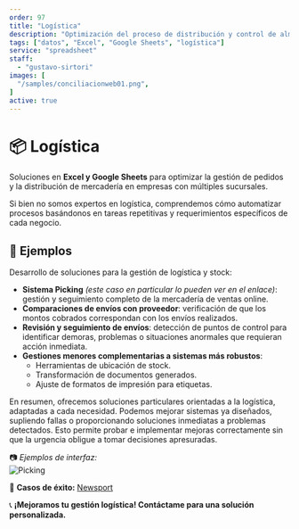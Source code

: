 ```yaml
---
order: 97
title: "Logística"
description: "Optimización del proceso de distribución y control de almacenes."
tags: ["datos", "Excel", "Google Sheets", "logística"]
service: "spreadsheet"
staff:
  - "gustavo-sirtori"
images: [
  "/samples/conciliacionweb01.png",
]
active: true
---
```


# 📦 **Logística**

Soluciones en **Excel y Google Sheets** para optimizar la gestión de pedidos y la distribución de mercadería en empresas con múltiples sucursales.

Si bien no somos expertos en logística, comprendemos cómo automatizar procesos basándonos en tareas repetitivas y requerimientos específicos de cada negocio.

## 🚛 **Ejemplos**
Desarrollo de soluciones para la gestión de logística y stock:
- **Sistema Picking** *(este caso en particular lo pueden ver en el enlace)*: gestión y seguimiento completo de la mercadería de ventas online.
- **Comparaciones de envíos con proveedor**: verificación de que los montos cobrados correspondan con los envíos realizados.
- **Revisión y seguimiento de envíos**: detección de puntos de control para identificar demoras, problemas o situaciones anormales que requieran acción inmediata.
- **Gestiones menores complementarias a sistemas más robustos**:
  - Herramientas de ubicación de stock.
  - Transformación de documentos generados.
  - Ajuste de formatos de impresión para etiquetas.

En resumen, ofrecemos soluciones particulares orientadas a la logística, adaptadas a cada necesidad. Podemos mejorar sistemas ya diseñados, supliendo fallas o proporcionando soluciones inmediatas a problemas detectados. Esto permite probar e implementar mejoras correctamente sin que la urgencia obligue a tomar decisiones apresuradas.

📷 *Ejemplos de interfaz:*  
![Picking](./samples/Picking00.png)  

🔗 **Casos de éxito:** [Newsport](https://www.newsport.com.ar/)  

📞 **¡Mejoramos tu gestión logística! Contáctame para una solución personalizada.**
